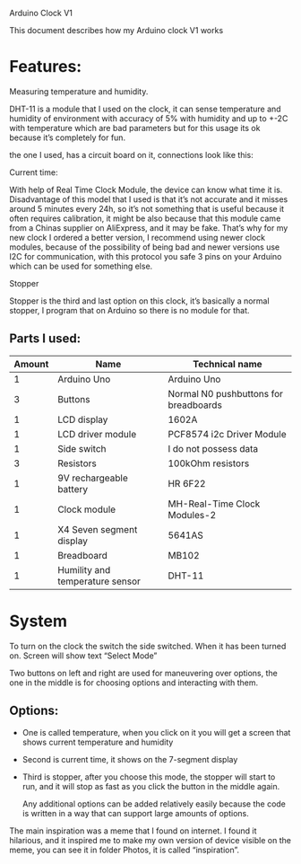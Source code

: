 Arduino Clock V1

This document describes how my Arduino clock V1 works

# Features:

Measuring temperature and humidity.

DHT-11 is a module that I used on the clock, it can sense temperature and humidity of environment with accuracy of 5% with humidity and up to +-2C with temperature which are bad parameters but for this usage its ok because it’s completely for fun.

the one I used, has a circuit board on it, connections look like this:

Current time:

With help of Real Time Clock Module, the device can know what time it is. Disadvantage of this model that I used is that it’s not accurate and it misses around 5 minutes every 24h, so it’s not something that is useful because it often requires calibration, it might be also because that this module came from a Chinas supplier on AliExpress, and it may be fake. That’s why for my new clock I ordered a better version, I recommend using newer clock modules, because of the possibility of being bad and newer versions use I2C for communication, with this protocol you safe 3 pins on your Arduino which can be used for something else.

Stopper

Stopper is the third and last option on this clock, it’s basically a normal stopper, I program that on Arduino so there is no module for that.

## Parts I used:

| Amount | Name                            | Technical name                        |
|--------|---------------------------------|---------------------------------------|
| 1      | Arduino Uno                     | Arduino Uno                           |
| 3      | Buttons                         | Normal N0 pushbuttons for breadboards |
| 1      | LCD display                     | 1602A                                 |
| 1      | LCD driver module               | PCF8574 i2c Driver Module             |
| 1      | Side switch                     | I do not possess data                 |
| 3      | Resistors                       | 100kOhm resistors                     |
| 1      | 9V rechargeable battery         | HR 6F22                               |
| 1      | Clock module                    | MH-Real-Time Clock Modules-2          |
| 1      | X4 Seven segment display        | 5641AS                                |
| 1      | Breadboard                      | MB102                                 |
| 1      | Humility and temperature sensor | DHT-11                                |

# System

To turn on the clock the switch the side switched. When it has been turned on. Screen will show text “Select Mode”

Two buttons on left and right are used for maneuvering over options, the one in the middle is for choosing options and interacting with them.

## Options:

-   One is called temperature, when you click on it you will get a screen that shows current temperature and humidity
-   Second is current time, it shows on the 7-segment display
-   Third is stopper, after you choose this mode, the stopper will start to run, and it will stop as fast as you click the button in the middle again.

    Any additional options can be added relatively easily because the code is written in a way that can support large amounts of options.

The main inspiration was a meme that I found on internet. I found it hilarious, and it inspired me to make my own version of device visible on the meme, you can see it in folder Photos, it is called “inspiration”.
